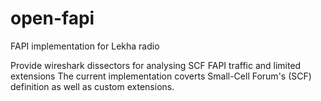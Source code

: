 # open-fapi
FAPI implementation for Lekha radio

Provide wireshark dissectors for analysing SCF FAPI traffic and limited extensions
The current implementation coverts Small-Cell Forum's (SCF) 
definition as well as custom extensions.
